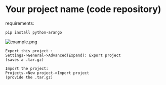 # Your project name (code repository)

requirements:
```
pip install python-arango
```



<!--- example of figure
      always put the link to the img source (e.g. gslide):
      https://docs.google.com/presentation/d/1rV0ViQYk9lYUnJH16zvf5qBDUK4yTWAeHoryo6Fe0jo/edit#slide=id.g7f4100c2bd_6_0 
      export the slide as .png, and upload in docs/images with the same name --->
![example.png](<./docs/images/example.png>)

```text
Export this project :
Settings->General->Advanced(Expand): Export project
(saves a .tar.gz)

Import the project:
Projects->New project->Import project
(provide the .tar.gz)
```

